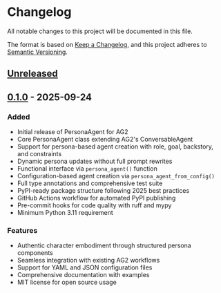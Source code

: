 # Changelog

All notable changes to this project will be documented in this file.

The format is based on [Keep a Changelog](https://keepachangelog.com/en/1.0.0/),
and this project adheres to [Semantic Versioning](https://semver.org/spec/v2.0.0.html).

## [Unreleased]

## [0.1.0] - 2025-09-24

### Added
- Initial release of PersonaAgent for AG2
- Core PersonaAgent class extending AG2's ConversableAgent
- Support for persona-based agent creation with role, goal, backstory, and constraints
- Dynamic persona updates without full prompt rewrites
- Functional interface via `persona_agent()` function
- Configuration-based agent creation via `persona_agent_from_config()`
- Full type annotations and comprehensive test suite
- PyPI-ready package structure following 2025 best practices
- GitHub Actions workflow for automated PyPI publishing
- Pre-commit hooks for code quality with ruff and mypy
- Minimum Python 3.11 requirement

### Features
- Authentic character embodiment through structured persona components
- Seamless integration with existing AG2 workflows
- Support for YAML and JSON configuration files
- Comprehensive documentation with examples
- MIT license for open source usage

[Unreleased]: https://github.com/rsnodgrass/ag2-persona-agent/compare/v0.1.0...HEAD
[0.1.0]: https://github.com/rsnodgrass/ag2-persona-agent/releases/tag/v0.1.0